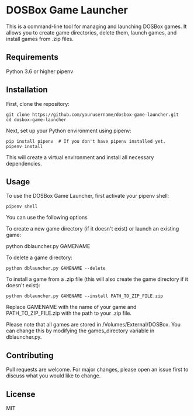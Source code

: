 # DOSBox Game Launcher

This is a command-line tool for managing and launching DOSBox games. It allows you to create game directories, delete them, launch games, and install games from .zip files.

## Requirements

Python 3.6 or higher
pipenv

## Installation
First, clone the repository:

    git clone https://github.com/yourusername/dosbox-game-launcher.git
    cd dosbox-game-launcher

Next, set up your Python environment using pipenv:


    pip install pipenv  # If you don't have pipenv installed yet.
    pipenv install

This will create a virtual environment and install all necessary dependencies.

## Usage
To use the DOSBox Game Launcher, first activate your pipenv shell:

    pipenv shell

You can use the following options

To create a new game directory (if it doesn't exist) or launch an existing game:

python dblauncher.py GAMENAME

To delete a game directory:

    python dblauncher.py GAMENAME --delete

To install a game from a .zip file (this will also create the game directory if it doesn't exist):


    python dblauncher.py GAMENAME --install PATH_TO_ZIP_FILE.zip 

Replace GAMENAME with the name of your game and PATH_TO_ZIP_FILE.zip with the path to your .zip file.

Please note that all games are stored in /Volumes/External/DOSBox. You can change this by modifying the games_directory variable in dblauncher.py.

## Contributing

Pull requests are welcome. For major changes, please open an issue first to discuss what you would like to change.

## License
MIT